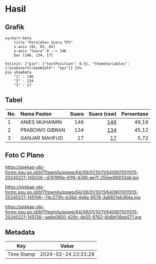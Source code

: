 # Hasil

## Grafik

```mermaid
xychart-beta
    title "Perolehan Suara TPS"
    x-axis [01, 02, 03]
    y-axis "Suara" 0 --> 146
    bar [146, 134, 17]
```

```mermaid
%%{init: {"pie": {"textPosition": 0.5}, "themeVariables": {"pieOuterStrokeWidth": "5px"}} }%%
pie showData
    "1" : 146
    "2" : 134
    "3" : 17
```

## Tabel

| No. | Nama Paslon    | Suara | Suara (raw) | Persentase |
|:--- |:-------------- | -----:| -----------:| ----------:|
| 1   | ANIES MUHAIMIN | 146   | [146][p-1]  | 49,16      |
| 2   | PRABOWO GIBRAN | 134   | [134][p-2]  | 45,12      |
| 3   | GANJAR MAHFUD  | 17    | [17][p-3]   | 5,72       |


[p-1]: https://github.com/gigit-pemilu/pemilu-2024-64-kalimantan-timur/blob/main/pilpres/hitung-suara/sub/64-kalimantan-timur/sub/09-penajam-paser-utara/sub/01-penajam/sub/1011-penajam/sub/015-tps/sub/paslon-1.txt
[p-2]: https://github.com/gigit-pemilu/pemilu-2024-64-kalimantan-timur/blob/main/pilpres/hitung-suara/sub/64-kalimantan-timur/sub/09-penajam-paser-utara/sub/01-penajam/sub/1011-penajam/sub/015-tps/sub/paslon-2.txt
[p-3]: https://github.com/gigit-pemilu/pemilu-2024-64-kalimantan-timur/blob/main/pilpres/hitung-suara/sub/64-kalimantan-timur/sub/09-penajam-paser-utara/sub/01-penajam/sub/1011-penajam/sub/015-tps/sub/paslon-3.txt

## Foto C Plano

https://sirekap-obj-formc.kpu.go.id/bf7f/pemilu/ppwp/64/09/01/10/11/6409011011015-20240221-145034--d7619f6e-61f4-4746-ae7f-255ee88933dd.jpg

https://sirekap-obj-formc.kpu.go.id/bf7f/pemilu/ppwp/64/09/01/10/11/6409011011015-20240221-145106--74c273fc-b26d-4e6a-9578-3a6821eb364a.jpg

https://sirekap-obj-formc.kpu.go.id/bf7f/pemilu/ppwp/64/09/01/10/11/6409011011015-20240221-145138--ae6e0850-429c-4b55-9762-6b8bf36eb571.jpg


## Metadata

| Key        | Value               |
| ---------- | ------------------- |
| Time Stamp | 2024-02-24 22:31:28 |



